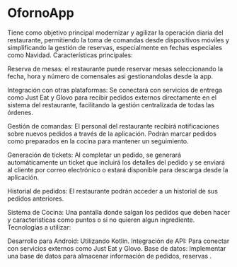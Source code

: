# OfornoApp
Tiene como objetivo principal modernizar y agilizar la operación diaria del restaurante, permitiendo la toma de comandas desde dispositivos móviles y simplificando la gestión de reservas, especialmente en fechas especiales como Navidad.
Características principales:

Reserva de mesas: el restaurante puede reservar mesas seleccionando la fecha, hora y número de comensales asi gestionandolas desde la app.

Integración con otras plataformas: Se conectará con servicios de entrega como Just Eat y Glovo para recibir pedidos externos directamente en el sistema del restaurante, facilitando la gestión centralizada de todas las órdenes.

Gestión de comandas: El personal del restaurante recibirá notificaciones sobre nuevos pedidos a través de la aplicación. Podrán marcar pedidos como preparados en la cocina para mantener un seguimiento.

Generación de tickets: Al completar un pedido, se generará automáticamente un ticket que incluirá los detalles del pedido y se enviará al cliente por correo electrónico o estará disponible para descarga desde la aplicación.

Historial de pedidos: El restaurante podrán acceder a un historial de sus pedidos anteriores.

Sistema de Cocina: Una pantalla donde salgan los pedidos que deben hacer y  caracteristicas como puntos o si no quieren algun ingrediente.
Tecnologías a utilizar:

Desarrollo para Android: Utilizando Kotlin.
Integración de API: Para conectar con servicios externos como Just Eat y Glovo.
Base de datos: Implementar una base de datos para almacenar información de pedidos, reservas .

